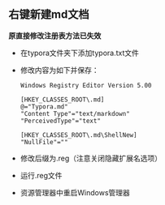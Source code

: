 ## 右键新建md文档

**原直接修改注册表方法已失效**

- 在typora文件夹下添加typora.txt文件

- 修改内容为如下并保存：

  ```
  Windows Registry Editor Version 5.00
  
  [HKEY_CLASSES_ROOT\.md]
  @="Typora.md"
  "Content Type"="text/markdown"
  "PerceivedType"="text"
  
  [HKEY_CLASSES_ROOT\.md\ShellNew]
  "NullFile"=""
  ```

- 修改后缀为.reg（注意关闭隐藏扩展名选项）

- 运行.reg文件

- 资源管理器中重启Windows管理器